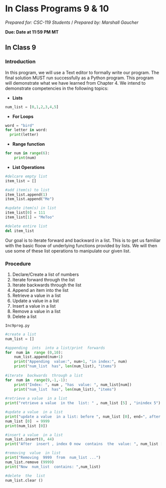 
# In Class Programs 9 & 10
_Prepared for: CSC-119 Students_ /
_Prepared by: Marshall Gaucher_

**Due: Date at 11:59 PM MT**

## In Class 9 
### Introduction
In this program, we will use a Text editor to formally write our program. The final solution MUST run successfully as a Python program.  This program will demonstrate what we have learned from Chapter 4.  We intend to demonstrate competencies in the following topics:

* **Lists**
```python
num_list = [0,1,2,3,4,5]
```
* **For Loops**
```python
word = "bird"
for letter in word:
  print(letter)
```
* **Range function**
```python
for num in range(6):
    print(num)
```
* **List Operations**
```python
#delcare empty list
item_list = []

#add item(s) to list
item_list.append(1)
item_list.append("Me")

#update item(s) in list
item_list[0] = 111
item_list[1] = "MeToo"

#delete entire list
del item_list
```

Our goal is to iterate forward and backward in a list.  This is to get us familiar with the basic floow of underlying functions  provided by lists.  We will then use some of these list operations to manipulate our given list.

### Procedure
1. Declare/Create a list of numbers
2. Iterate forward through the list
3. Iterate backwards through the list
4. Append an item into the list
5. Retrieve a value in a list
6. Update a value in a list
7. Insert a value in a list
8. Remove a value in a list
9. Delete a list

``` Inc9prog.py ```
```python
#create a list
num_list = []

#appending  ints  into a list/print  forwards
for  num in  range (0,10):
    num_list.append(num+1)
    print("Appending  value:", num+1, "in index:", num)
    print("num_list  has", len(num_list), "items")
    
#iterate  backwards  through a list
for  num in  range(9,-1,-1):
    print("Index: ", num , "has  value: ", num_list[num])
    print("num_list  has", len(num_list), "items")
    
#retrieve a value  in a list
print("retrieve a value  in the  list: " , num_list [5] , "inindex 5")

#update a value  in a list
print("update a value  in a list: before ", num_list [0], end=", after ")
num_list [0]  = 9999
print(num_list [0])

#insert a value  in a list
num_list.insert(0, 44)
print("After  insert , index 0 now  contains  the  value: ", num_list [0]) 

#removing  value  in list
print("Removing  9999  from  num_list ...")
num_list.remove (9999)  
print("Now  num_list  contains: ",num_list)

#delete  the  list
num_list.clear ()
```
